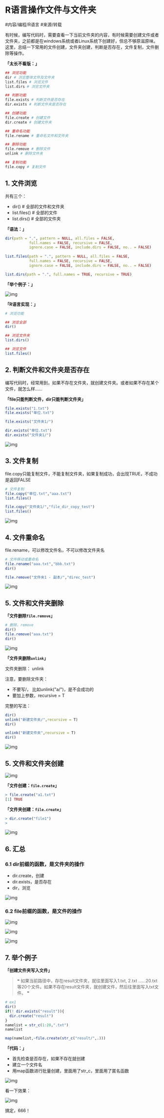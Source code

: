 # R语言操作文件与文件夹

#内容/编程/R语言 #来源/转载 



有时候，编写代码时，需要查看一下当前文件夹的内容，有时候需要创建文件或者文件夹，之前都是在windows系统或者Linux系统下创建好，但总不够原滋原味。这里，总结一下常用的文件创建，文件夹创建，判断是否存在，文件复制，文件删除等操作。

**「太长不看版：」**

```R
## 浏览功能
dir # 浏览整体文件及文件夹
list.files # 浏览文件
list.dirs # 浏览文件夹

## 判断功能
file.exists # 判断文件是否存在
dir.exists # 判断文件夹是否存在

## 创建功能
file.create # 创建文件
dir.create # 创建文件夹

## 重命名功能
file.rename # 重命名文件和文件夹

## 删除功能
file.remove # 删除文件
unlink # 删除文件夹

## 复制功能
file.copy # 复制文件
```

## **1. 文件浏览**

共有三个：

- dir() # 全部的文件和文件夹
- list.files() # 全部的文件
- list.dirs() # 全部的文件夹

**「语法：」**

```R
dir(path = ".", pattern = NULL, all.files = FALSE,
           full.names = FALSE, recursive = FALSE,
           ignore.case = FALSE, include.dirs = FALSE, no.. = FALSE)
           
list.files(path = ".", pattern = NULL, all.files = FALSE,
           full.names = FALSE, recursive = FALSE,
           ignore.case = FALSE, include.dirs = FALSE, no.. = FALSE)

list.dirs(path = ".", full.names = TRUE, recursive = TRUE)
```

**「举个例子：」**

![img](R语言操作文件与文件夹.assets/v2-da5ff0c913832b3b2d70d7082b4c2acf_1440w.jpg)

**「R语言实现：」**



```R
# 浏览功能

## 浏览全部
dir()

## 浏览文件夹
list.dirs()

## 浏览文件
list.files()
```

## **2. 判断文件和文件夹是否存在**

编写代码时，经常用到，如果不存在文件夹，就创建文件夹。或者如果不存在某个文件，就怎么样……

**「file只能判断文件，dir只能判断文件夹」**

```R
file.exists("1.txt")
file.exists("单位.txt")

file.exists("文件夹1/")

dir.exists("单位.txt")
dir.exists("文件夹1/")
```

![img](R语言操作文件与文件夹.assets/v2-5c5dbb48b336f8bb21082bd75296a243_1440w.jpg)

## **3. 文件复制**

file.copy只能复制文件，不能复制文件夹，如果复制成功，会出现TRUE，不成功是返回FALSE

```R
# 文件复制
file.copy("单位.txt","aaa.txt")
list.files()

file.copy("文件夹1/","file_dir_copy_test")
list.files()
```

![img](R语言操作文件与文件夹.assets/v2-c0f92aaa97ff15af9b737bc175c903fb_1440w.jpg)

## **4. 文件重命名**

file.rename，可以修改文件名，不可以修改文件夹名

```R
# 文件移动或重命名
file.rename("aaa.txt","bbb.txt")
dir()

file.remove("文件夹1 - 副本/","direc_test")
```

![img](R语言操作文件与文件夹.assets/v2-087786197f910c4eeacd152a73f1b6be_1440w.jpg)

## **5. 文件和文件夹删除**

**「文件删除`file.remove`」**

```R
# 删除，remove
dir()
file.remove("aaa.txt")
dir()
```

![img](R语言操作文件与文件夹.assets/v2-0bd8b111a7204abf81d02664bdd34626_1440w.jpg)

**「文件夹删除`unlink`」**

文件夹删除： unlink

注意，要删除文件夹：

- 不要写/， 比如unlink("a/")，是不会成功的
- 要加上参数，recursive = T

完整的写法：

```R
dir()
unlink("新建文件夹/",recursive = T)
dir()

unlink("新建文件夹",recursive = T)
dir()
```

![img](R语言操作文件与文件夹.assets/v2-b4b4b888daffce0a6a5f03d8d1aca9d2_1440w.jpg)

## **5. 文件和文件夹创建**

![img](R语言操作文件与文件夹.assets/v2-52fbc2d9017567a201cd7259b7c34022_1440w.jpg)

**「文件创建：`file.create`」**

```R
> file.create("a1.txt")
[1] TRUE
```

**「文件夹创建：`file.create`」**

```R
> dir.create("file1")
>
```

![img](R语言操作文件与文件夹.assets/v2-e8cc5daedbdc65f52f84549349aa5dab_1440w.jpg)

## **6. 汇总**

### **6.1 dir前缀的函数，是文件夹的操作**

- dir.create，创建
- dir.exists，是否存在
- dir，浏览

![img](R语言操作文件与文件夹.assets/v2-67cf79bccfde6f79159577227d7403fa_1440w.jpg)

### **6.2 file前缀的函数，是文件的操作**

![img](R语言操作文件与文件夹.assets/v2-665676a7705354bbf56e8754c08de816_1440w.jpg)

![img](R语言操作文件与文件夹.assets/v2-373f0a1f377ef5da39781e1cb30bcc6a_1440w.jpg)

![img](R语言操作文件与文件夹.assets/v2-00341b2747ebba8d19f2bcf2de858961_1440w.jpg)

## **7. 举个例子**

**「创建文件夹写入文件」**

> ❝ 如果当前路径中，存在result文件夹，就往里面写入1.txt, 2.txt ……20.txt等20个文件。如果不存在result文件夹，就创建文件，然后往里面写入txt文件。
> ❞

```R
# ex1
dir()
if(! dir.exists("result")){
  dir.create("result")
}
namelist = str_c(1:20,".txt")
namelist

map(namelist,~file.create(str_c("result/",.)))
```

**「代码：」**

- 首先检查是否存在，如果不存在就创建
- 建立一个文件名
- 用map函数进行批量创建，里面用了str_c，里面用了匿名函数



![img](R语言操作文件与文件夹.assets/v2-d88b890d81c32c2570ac36faad64b093_1440w.jpg)

看一下效果： 

![img](R语言操作文件与文件夹.assets/v2-b8d827cee26ab6f4172a5987663df73f_1440w.jpg)



搞定，666！

